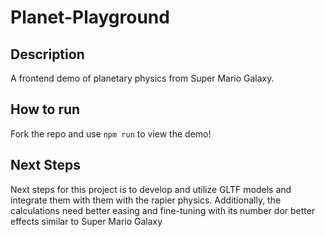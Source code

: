 # Planet-Playground
## Description
A frontend demo of planetary physics from Super Mario Galaxy.

## How to run
Fork the repo and use `npm run` to view the demo!

## Next Steps
Next steps for this project is to develop and utilize GLTF models and integrate them with them with the rapier physics. Additionally, the calculations need better easing and fine-tuning with its number dor better effects similar to Super Mario Galaxy 
